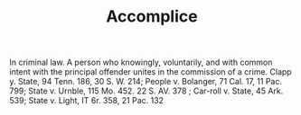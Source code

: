 ---
title: Accomplice
letter: A
permalink: "/definitions/accomplice.html"
body: In criminal law. A person who knowingly, voluntarily, and with common intent
  with the principal offender unites in the commission of a crime. Clapp y. State,
  94 Tenn. 186, 30 S. W. 214; People v. Bolanger, 71 Cal. 17, 11 Pac. 799; State v.
  Urnble, 115 Mo. 452. 22 S. AV. 378 ; Car-roll v. State, 45 Ark. 539; State v. Light,
  IT 6r. 358, 21 Pac. 132
published_at: '2018-07-07'
layout: post
---